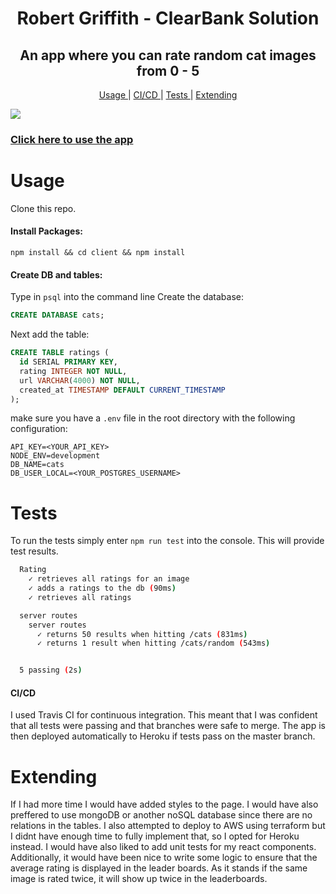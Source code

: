 <h1 align=center>Robert Griffith - ClearBank Solution</h1>

<h2 align=center>An app where you can rate random cat images from 0 - 5</h2>

<div align="center">

[Usage ](#usage) |
[CI/CD ](#CI/CD) |
[Tests ](#Tests) |
[Extending](#extending)

</div>
<img src="https://travis-ci.com/bibbycodes/rate-my-cat.svg?branch=master">

<h3><a href="https://rate-my-cat.herokuapp.com/">Click here to use the app<a></h3>
  
# Usage
Clone this repo.

#### Install Packages:
`npm install && cd client && npm install`
#### Create DB and tables:
Type in `psql` into the command line
Create the database:

```sql
CREATE DATABASE cats;
``` 

Next add the table:
```sql
CREATE TABLE ratings (
  id SERIAL PRIMARY KEY,
  rating INTEGER NOT NULL,
  url VARCHAR(4000) NOT NULL,
  created_at TIMESTAMP DEFAULT CURRENT_TIMESTAMP
);
```

make sure you have a `.env` file in the root directory with the following configuration:
```
API_KEY=<YOUR_API_KEY>
NODE_ENV=development
DB_NAME=cats
DB_USER_LOCAL=<YOUR_POSTGRES_USERNAME>
```

# Tests

To run the tests simply enter `npm run test` into the console. This will provide test results.

```bash
  Rating
    ✓ retrieves all ratings for an image
    ✓ adds a ratings to the db (90ms)
    ✓ retrieves all ratings

  server routes
    server routes
      ✓ returns 50 results when hitting /cats (831ms)
      ✓ returns 1 result when hitting /cats/random (543ms)


  5 passing (2s)
```

#### CI/CD
I used Travis CI for continuous integration. This meant that I was confident that all tests were passing and that branches were safe to merge.
The app is then deployed automatically to Heroku if tests pass on the master branch.


# Extending

If I had more time I would have added styles to the page. I would have also preffered to use mongoDB or another noSQL database since there are no relations in the tables. I also attempted to deploy to AWS using terraform but I didnt have enough time to fully implement that, so I opted for Heroku instead. I would have also liked to add unit tests for my react components. Additionally, it would have been nice to write some logic to ensure that the average rating is displayed in the leader boards. As it stands if the same image is rated twice, it will show up twice in the leaderboards.
